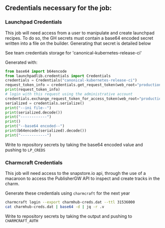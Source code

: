 ## Credentials necessary for the job:

### Launchpad Credentials
This job will need access from a user to manipulate and create launchpad recipes.
To do so, the GH secrets must contain a base64 encoded secret written into a file
on the builder. Generating that secret is detailed below

See team credentials storage for 'canonical-kubernetes-release-ci'

Generated with:

```python
from base64 import b64encode
from launchpadlib.credentials import Credentials
credentials = Credentials("canonical-kubernetes-release-ci")
request_token_info = credentials.get_request_token(web_root="production")
print(request_token_info)
# login with this request using the administrative account
credentials.exchange_request_token_for_access_token(web_root="production")
serialized = credentials.serialize()
print("--ini file--")
print(serialized.decode())
print("------------")
print()
print("--base64 encoded--")
print(b64encode(serialized).decode())
print("------------")
```

Write to repository secrets by taking the base64 encoded value
and pushing to `LP_CREDS`


### Charmcraft Credentials
This job will need access to the snapstore.io api, through the use of a macaroon
to access the PublisherGW API to inspect and create tracks in the charm.  

Generate these credentials using `charmcraft` for the next year

```bash
charmcraft login --export charmhub-creds.dat --ttl 31536000
cat charmhub-creds.dat | base64 -d | jq -r .v
```

Write to repository secrets by taking the output and pushing to `CHARMCRAFT_AUTH`
